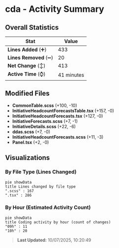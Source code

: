 # cda - Activity Summary 

## Overall Statistics

| Stat                   | Value                                                             |
| ---------------------- | ----------------------------------------------------------------- |
| **Lines Added** (➕)   | 433                                          |
| **Lines Removed** (➖) | 20                                        |
| **Net Change** (↕)    | 413                |
| **Active Time** (⌚)   | 41 minutes |


## Modified Files
- **CommonTable.scss** (+100, -10)
- **InitiativeHeadcountForecastsTable.tsx** (+157, -0)
- **InitiativeHeadcountForecasts.tsx** (+127, -0)
- **InitiativeForecasts.scss** (+7, -1)
- **InitiativeDetails.scss** (+22, -6)
- **ddas.scss** (+7, -0)
- **InitiativeHeadcountForecasts.scss** (+11, -3)
- **Panel.tsx** (+2, -0)

## Visualizations

### By File Type (Lines Changed)

```mermaid
pie showData
title Lines changed by file type
".scss" : 167
".tsx" : 286
```

### By Hour (Estimated Activity Count)

```mermaid
pie showData
title Coding activity by hour (count of changes)
"09h" : 11
"10h" : 20
```


> **Last Updated:** 10/07/2025, 10:20:49